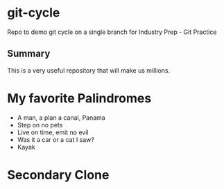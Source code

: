 # git-cycle
Repo to demo git cycle on a single branch for Industry Prep - Git Practice

## Summary

This is a very useful repository that will make us millions.

# My favorite Palindromes

- A man, a plan a canal, Panama
- Step on no pets
- Live on time, emit no evil
- Was it a car or a cat I saw?
- Kayak

# Secondary Clone
